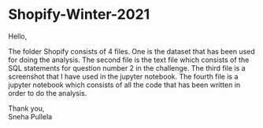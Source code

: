# Shopify-Winter-2021
Hello,

The folder Shopify consists of 4 files. One is the dataset that has been used for doing the analysis. The second file is the text file which consists of the SQL statements for question number 2 in the challenge. The third file is a screenshot that I have used in the jupyter notebook.
The fourth file is a jupyter notebook which consists of all the code that has been written in order to do the analysis.

Thank you, <br/>
Sneha Pullela
